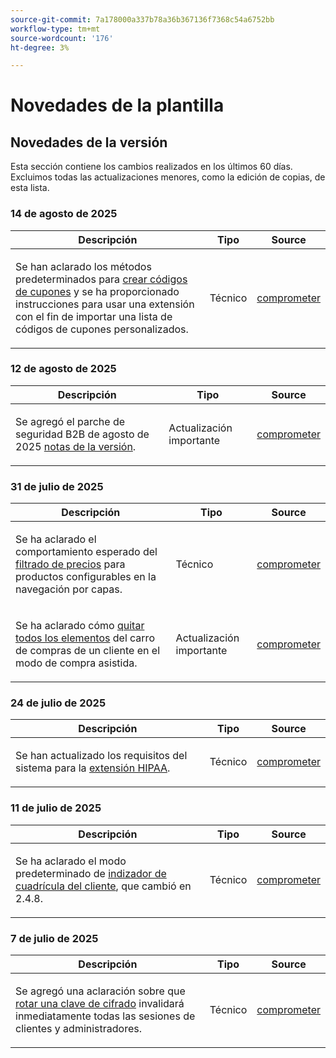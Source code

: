 ```yaml
---
source-git-commit: 7a178000a337b78a36b367136f7368c54a6752bb
workflow-type: tm+mt
source-wordcount: '176'
ht-degree: 3%

---
```

# Novedades de la plantilla

## Novedades de la versión

Esta sección contiene los cambios realizados en los últimos 60 días. Excluimos todas las actualizaciones menores, como la edición de copias, de esta lista.

### 14 de agosto de 2025

<table style="table-layout:auto;">
  <thead>
    <tr>
      <th>Descripción</th>
      <th>Tipo</th>
      <th>Source</th>
    </tr>
  </thead>
  <tbody>
    <tr>
      <td><p>Se han aclarado los métodos predeterminados para <a href="https://experienceleague.adobe.com/en/docs/commerce-admin/marketing/promotions/cart-rules/price-rules-cart-coupon">crear códigos de cupones</a> y se ha proporcionado instrucciones para usar una extensión con el fin de importar una lista de códigos de cupones personalizados.</p>
</td>
      <td>
        Técnico
      </td>
      <td><a href="https://github.com/AdobeDocs/commerce-admin.en/commit/95e0223bb211b03a9c9ede7b53372c33cad65885">comprometer</a></td>
    </tr>
  </tbody>
</table>

### 12 de agosto de 2025

<table style="table-layout:auto;">
  <thead>
    <tr>
      <th>Descripción</th>
      <th>Tipo</th>
      <th>Source</th>
    </tr>
  </thead>
  <tbody>
    <tr>
      <td><p>Se agregó el parche de seguridad B2B de agosto de 2025 <a href="https://experienceleague.adobe.com/en/docs/commerce-admin/b2b/release-notes">notas de la versión</a>.</p>
</td>
      <td>
        Actualización importante
      </td>
      <td><a href="https://github.com/AdobeDocs/commerce-admin.en/commit/0ff127d55e62cc13241d9b6285f36a1bb56d8162">comprometer</a></td>
    </tr>
  </tbody>
</table>

### 31 de julio de 2025

<table style="table-layout:auto;">
  <thead>
    <tr>
      <th>Descripción</th>
      <th>Tipo</th>
      <th>Source</th>
    </tr>
  </thead>
  <tbody>
    <tr>
      <td><p>Se ha aclarado el comportamiento esperado del <a href="https://experienceleague.adobe.com/en/docs/commerce-admin/catalog/catalog/navigation/navigation-layered#price-navigation">filtrado de precios</a> para productos configurables en la navegación por capas.</p>
</td>
      <td>
        Técnico
      </td>
      <td><a href="https://github.com/AdobeDocs/commerce-admin.en/commit/3227227b6cf4f159b40fda8a5a165a7097f8a0bd">comprometer</a></td>
    </tr>
    <tr>
      <td><p>Se ha aclarado cómo <a href="https://experienceleague.adobe.com/en/docs/commerce-admin/stores-sales/point-of-purchase/assist/shopping-assisted-cart-manage">quitar todos los elementos</a> del carro de compras de un cliente en el modo de compra asistida.</p>
</td>
      <td>
        Actualización importante
      </td>
      <td><a href="https://github.com/AdobeDocs/commerce-admin.en/commit/193248c1fce55c950b22ec8d86613d23be1ead11">comprometer</a></td>
    </tr>
  </tbody>
</table>

### 24 de julio de 2025

<table style="table-layout:auto;">
  <thead>
    <tr>
      <th>Descripción</th>
      <th>Tipo</th>
      <th>Source</th>
    </tr>
  </thead>
  <tbody>
    <tr>
      <td><p>Se han actualizado los requisitos del sistema para la <a href="https://experienceleague.adobe.com/en/docs/commerce-admin/start/compliance/hipaa-ready-service/overview#system-requirements">extensión HIPAA</a>.</p>
</td>
      <td>
        Técnico
      </td>
      <td><a href="https://github.com/AdobeDocs/commerce-admin.en/commit/a8a79656179b9a725aa84ce5481ef82747547745">comprometer</a></td>
    </tr>
  </tbody>
</table>

### 11 de julio de 2025

<table style="table-layout:auto;">
  <thead>
    <tr>
      <th>Descripción</th>
      <th>Tipo</th>
      <th>Source</th>
    </tr>
  </thead>
  <tbody>
    <tr>
      <td><p>Se ha aclarado el modo predeterminado de <a href="https://experienceleague.adobe.com/en/docs/commerce-admin/systems/tools/index-management">indizador de cuadrícula del cliente</a>, que cambió en 2.4.8.</p>
</td>
      <td>
        Técnico
      </td>
      <td><a href="https://github.com/AdobeDocs/commerce-admin.en/commit/5294e7e31941d13d2cbeae89851bfe3a800acc6e">comprometer</a></td>
    </tr>
  </tbody>
</table>

### 7 de julio de 2025

<table style="table-layout:auto;">
  <thead>
    <tr>
      <th>Descripción</th>
      <th>Tipo</th>
      <th>Source</th>
    </tr>
  </thead>
  <tbody>
    <tr>
      <td><p>Se agregó una aclaración sobre que <a href="https://experienceleague.adobe.com/en/docs/commerce-admin/systems/security/encryption-key">rotar una clave de cifrado</a> invalidará inmediatamente todas las sesiones de clientes y administradores.</p>
</td>
      <td>
        Técnico
      </td>
      <td><a href="https://github.com/AdobeDocs/commerce-admin.en/commit/5ba094edc8989019ad52dad02adae2dd6defeaf3">comprometer</a></td>
    </tr>
  </tbody>
</table>
